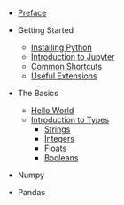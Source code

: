 
- [Preface](README.md)

- Getting Started
    - [Installing Python](installation.md)
    - [Introduction to Jupyter](intro_jupyter.md)
    - [Common Shortcuts](shortcuts.md)
    - [Useful Extensions](extensions.md)
- The Basics
    - [Hello World](hello_world.md)
    - [Introduction to Types](types.md)
        - [Strings](strings.md)
        - [Integers](ints.md)
        - [Floats](floats.md)
        - [Booleans](boolean.md)
- Numpy
- Pandas